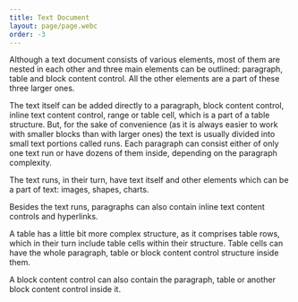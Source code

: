 ```yaml
---
title: Text Document
layout: page/page.webc
order: -3
---
```

Although a text document consists of various elements, most of them are nested in each other and three main elements can be outlined: paragraph, table and block content control. All the other elements are a part of these three larger ones.

The text itself can be added directly to a paragraph, block content control, inline text content control, range or table cell, which is a part of a table structure. But, for the sake of convenience (as it is always easier to work with smaller blocks than with larger ones) the text is usually divided into small text portions called runs. Each paragraph can consist either of only one text run or have dozens of them inside, depending on the paragraph complexity.

The text runs, in their turn, have text itself and other elements which can be a part of text: images, shapes, charts.

Besides the text runs, paragraphs can also contain inline text content controls and hyperlinks.

A table has a little bit more complex structure, as it comprises table rows, which in their turn include table cells within their structure. Table cells can have the whole paragraph, table or block content control structure inside them.

A block content control can also contain the paragraph, table or another block content control inside it.
